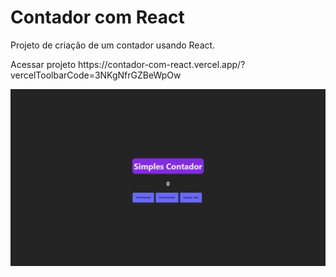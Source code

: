 # Contador com React
 Projeto de criação de um contador usando React.
 <p>Acessar projeto https://contador-com-react.vercel.app/?vercelToolbarCode=3NKgNfrGZBeWpOw</p>
 <img src="contador.jpeg">

